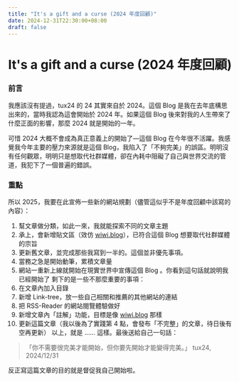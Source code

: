 ```yaml
---
title: "It's a gift and a curse (2024 年度回顧)"
date: 2024-12-31T22:30:00+08:00
draft: false
---
```

# It's a gift and a curse (2024 年度回顧)

### 前言

我應該沒有提過，tux24 的 24 其實來自於 2024。這個 Blog 是我在去年底構思出來的，當時我認為這會開始於 2024 年。如果這個 Blog 後來對我的人生帶來了什麼正面的影響，那麼 2024 就是開始的一年。

可惜 2024 大概不會成為真正意義上的開始了—這個 Blog 在今年很不活躍。我感覺我今年主要的壓力來源就是這個 Blog，我陷入了「不夠完美」的誤區。明明沒有任何觀眾，明明只是想取代社群媒體，卻在內耗中阻礙了自己與世界交流的管道，我犯下了一個普遍的錯誤。

### 重點

所以 2025，我要在此宣佈一些新的網站規劃（儘管這似乎不是年度回顧中該寫的內容）：

1. 幫文章做分類，如此一來，我就能探索不同的文章主題
2. 承上，會新增貼文區（效仿 [wiwi.blog](wiwi.blog)），已符合這個 Blog 想要取代社群媒體的宗旨
3. 更新舊文章，並完成那些我寫到一半的。這個並非優先事項。
4. 當務之急是開始動筆，累積文章量
5. 網站一重新上線就開始在現實世界中宣傳這個 Blog 。你看到這句話就說明我已經開始了
剩下的是一些不那麼重要的事項：
6. 在文章內加入目錄
7. 新增 Link-tree，放一些自己相關和推薦的其他網站的連結
8. 把 RSS-Reader 的網站閱覽體驗做好
9. 新增文章內「註解」功能，目標是像 [wiwi.blog](wiwi.blog) 那樣
10. 更新這篇文章（我以後為了實踐第 4 點，會發布「不完整」的文章，待日後有空再更新）
以上，就是 ...… 這樣。最後送給自己一句話：
>  「你不需要很完美才能開始，但你要先開始才能變得完美。」
>  tux24, 2024/12/31

反正寫這篇文章的目的就是督促我自己開始啦。